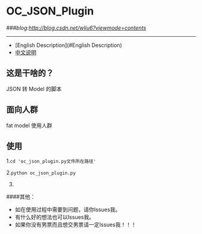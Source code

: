 # **OC_JSON_Plugin**
###*blog:<http://blog.csdn.net/wliu6?viewmode=contents>*
***
* [English Description](#English Description)
* [中文说明](#中文说明)


## <a id="中文说明"></a>这是干啥的？
JSON 转 Model 的脚本

## 面向人群
fat model 使用人群

## 使用
1.`cd 'oc_json_plugin.py文件所在路径'`

2.`python oc_json_plugin.py`

3.

####其他：

* 如在使用过程中需要到问题，请你Issues我。
* 有什么好的想法也可以Issues我。
* 如果你没有男票而且想交男票请一定Issues我！！！
